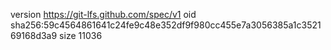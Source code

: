 version https://git-lfs.github.com/spec/v1
oid sha256:59c4564861641c24fe9c48e352df9f980cc455e7a3056385a1c352169168d3a9
size 11036
